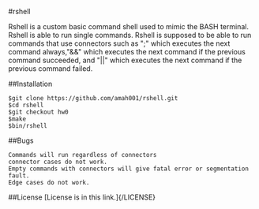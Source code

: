 #rshell

Rshell is a custom basic command shell used to mimic the BASH terminal. Rshell is able to run single commands. Rshell is supposed to be able to run commands that use connectors such as ";" which executes the next command always,"&&" which executes the next command if the previous command succeeded, and "||" which executes the next command if the previous command failed.

##Installation
```
$git clone https://github.com/amah001/rshell.git
$cd rshell
$git checkout hw0
$make
$bin/rshell
```
##Bugs
```
Commands will run regardless of connectors
connector cases do not work.
Empty commands with connectors will give fatal error or segmentation fault.
Edge cases do not work.
```
##License
[License is in this link.]{/LICENSE}
